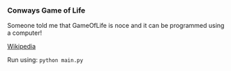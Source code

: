 ### Conways Game of Life

Someone told me that GameOfLife is noce and it can be programmed using a computer!

[Wikipedia](https://en.wikipedia.org/wiki/Conway%27s_Game_of_Life)

Run using:
`python main.py`

